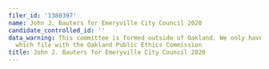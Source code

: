 ```yaml
---
filer_id: '1380397'
name: John J. Bauters for Emeryville City Council 2020
candidate_controlled_id: ''
data_warning: This committee is formed outside of Oakland. We only have data on committees
  which file with the Oakland Public Ethics Commission
title: John J. Bauters for Emeryville City Council 2020
---
```

